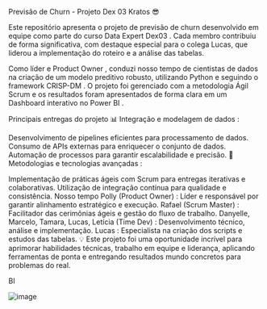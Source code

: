 Previsão de Churn - Projeto Dex 03 Kratos 😎


Este repositório apresenta o projeto de previsão de churn desenvolvido em equipe como parte do curso Data Expert Dex03 . Cada membro contribuiu de forma significativa, com destaque especial para o colega Lucas, que liderou a implementação do roteiro e a análise das tabelas.

Como líder e Product Owner , conduzi nosso tempo de cientistas de dados na criação de um modelo preditivo robusto, utilizando Python e seguindo o framework CRISP-DM . O projeto foi gerenciado com a metodologia Ágil Scrum e os resultados foram apresentados de forma clara em um Dashboard interativo no Power BI .

Principais entregas do projeto
📊 Integração e modelagem de dados :

Desenvolvimento de pipelines eficientes para processamento de dados.
Consumo de APIs externas para enriquecer o conjunto de dados.
Automação de processos para garantir escalabilidade e precisão.
🚀 Metodologias e tecnologias avançadas :

Implementação de práticas ágeis com Scrum para entregas iterativas e colaborativas.
Utilização de integração contínua para qualidade e consistência.
Nosso tempo
Polly (Product Owner) : Líder e responsável por garantir alinhamento estratégico e execução.
Rafael (Scrum Master) : Facilitador das cerimônias ágeis e gestão do fluxo de trabalho.
Danyelle, Marcelo, Tamara, Lucas, Letícia (Time Dev) : Desenvolvimento técnico, análise e implementação.
Lucas : Especialista na criação dos scripts e estudos das tabelas.
💡 Este projeto foi uma oportunidade incrível para aprimorar habilidades técnicas, trabalho em equipe e liderança, aplicando ferramentas de ponta e entregando resultados mundo concretos para problemas do real.

BI

![image](https://github.com/user-attachments/assets/6ae8e31d-7f5a-4f14-bef9-e9756f233fac)









